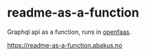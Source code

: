 # readme-as-a-function

Graphql api as a function, runs in [openfaas](https://www.openfaas.com/).

https://readme-as-a-function.abakus.no
